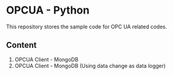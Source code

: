 # OPCUA - Python

This repository stores the sample code for OPC UA related codes.


## Content

1. OPCUA Client - MongoDB
1. OPCUA Client - MongoDB (Using data change as data logger)
